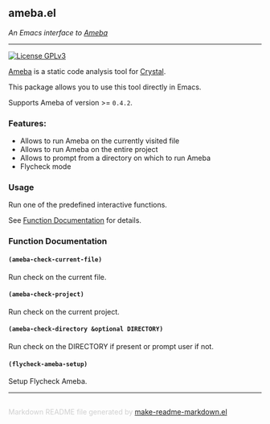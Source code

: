 ## ameba.el
*An Emacs interface to [Ameba](https://github.com/veelenga/ameba)*

---
[![License GPLv3](https://img.shields.io/badge/license-GPL_v3-green.svg)](http://www.gnu.org/licenses/gpl-3.0.html)

[Ameba](https://github.com/veelenga/ameba) is a static code analysis tool
for [Crystal](https://crystal-lang.org/).

This package allows you to use this tool directly in Emacs.

Supports Ameba of version >= `0.4.2`.

### Features:

* Allows to run Ameba on the currently visited file
* Allows to run Ameba on the entire project
* Allows to prompt from a directory on which to run Ameba
* Flycheck mode

### Usage

Run one of the predefined interactive functions.

See [Function Documentation](#function-documentation) for details.

### Function Documentation


#### `(ameba-check-current-file)`

Run check on the current file.

#### `(ameba-check-project)`

Run check on the current project.

#### `(ameba-check-directory &optional DIRECTORY)`

Run check on the DIRECTORY if present or prompt user if not.

#### `(flycheck-ameba-setup)`

Setup Flycheck Ameba.

-----
<div style="padding-top:15px;color: #d0d0d0;">
Markdown README file generated by
<a href="https://github.com/mgalgs/make-readme-markdown">make-readme-markdown.el</a>
</div>
